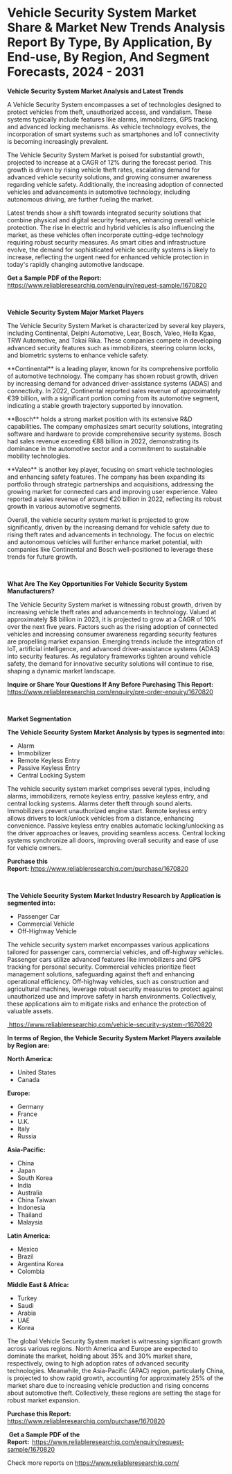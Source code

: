 <p><h1>Vehicle Security System Market Share & Market New Trends Analysis Report By Type, By Application, By End-use, By Region, And Segment Forecasts, 2024 - 2031</h1></p><p><strong>Vehicle Security System Market Analysis and Latest Trends</strong></p>
<p><p>A Vehicle Security System encompasses a set of technologies designed to protect vehicles from theft, unauthorized access, and vandalism. These systems typically include features like alarms, immobilizers, GPS tracking, and advanced locking mechanisms. As vehicle technology evolves, the incorporation of smart systems such as smartphones and IoT connectivity is becoming increasingly prevalent.</p><p>The Vehicle Security System Market is poised for substantial growth, projected to increase at a CAGR of 12% during the forecast period. This growth is driven by rising vehicle theft rates, escalating demand for advanced vehicle security solutions, and growing consumer awareness regarding vehicle safety. Additionally, the increasing adoption of connected vehicles and advancements in automotive technology, including autonomous driving, are further fueling the market. </p><p>Latest trends show a shift towards integrated security solutions that combine physical and digital security features, enhancing overall vehicle protection. The rise in electric and hybrid vehicles is also influencing the market, as these vehicles often incorporate cutting-edge technology requiring robust security measures. As smart cities and infrastructure evolve, the demand for sophisticated vehicle security systems is likely to increase, reflecting the urgent need for enhanced vehicle protection in today's rapidly changing automotive landscape.</p></p>
<p><strong>Get a Sample PDF of the Report:&nbsp;</strong> <a href="https://www.reliableresearchiq.com/enquiry/request-sample/1670820?utm_campaign=120&utm_medium=2&utm_source=Github&utm_content=ia&utm_term=27122024&utm_id=vehicle-security-system">https://www.reliableresearchiq.com/enquiry/request-sample/1670820</a></p>
<p>&nbsp;</p>
<p><strong>Vehicle Security System Major Market Players</strong></p>
<p><p>The Vehicle Security System Market is characterized by several key players, including Continental, Delphi Automotive, Lear, Bosch, Valeo, Hella Kgaa, TRW Automotive, and Tokai Rika. These companies compete in developing advanced security features such as immobilizers, steering column locks, and biometric systems to enhance vehicle safety.</p><p>**Continental** is a leading player, known for its comprehensive portfolio of automotive technology. The company has shown robust growth, driven by increasing demand for advanced driver-assistance systems (ADAS) and connectivity. In 2022, Continental reported sales revenue of approximately €39 billion, with a significant portion coming from its automotive segment, indicating a stable growth trajectory supported by innovation.</p><p>**Bosch** holds a strong market position with its extensive R&D capabilities. The company emphasizes smart security solutions, integrating software and hardware to provide comprehensive security systems. Bosch had sales revenue exceeding €88 billion in 2022, demonstrating its dominance in the automotive sector and a commitment to sustainable mobility technologies.</p><p>**Valeo** is another key player, focusing on smart vehicle technologies and enhancing safety features. The company has been expanding its portfolio through strategic partnerships and acquisitions, addressing the growing market for connected cars and improving user experience. Valeo reported a sales revenue of around €20 billion in 2022, reflecting its robust growth in various automotive segments.</p><p>Overall, the vehicle security system market is projected to grow significantly, driven by the increasing demand for vehicle safety due to rising theft rates and advancements in technology. The focus on electric and autonomous vehicles will further enhance market potential, with companies like Continental and Bosch well-positioned to leverage these trends for future growth.</p></p>
<p>&nbsp;</p>
<p><strong>What Are The Key Opportunities For Vehicle Security System Manufacturers?</strong></p>
<p><p>The Vehicle Security System market is witnessing robust growth, driven by increasing vehicle theft rates and advancements in technology. Valued at approximately $8 billion in 2023, it is projected to grow at a CAGR of 10% over the next five years. Factors such as the rising adoption of connected vehicles and increasing consumer awareness regarding security features are propelling market expansion. Emerging trends include the integration of IoT, artificial intelligence, and advanced driver-assistance systems (ADAS) into security features. As regulatory frameworks tighten around vehicle safety, the demand for innovative security solutions will continue to rise, shaping a dynamic market landscape.</p></p>
<p><strong>Inquire or Share Your Questions If Any Before Purchasing This Report:</strong> <a href="https://www.reliableresearchiq.com/enquiry/pre-order-enquiry/1670820?utm_campaign=120&utm_medium=2&utm_source=Github&utm_content=ia&utm_term=27122024&utm_id=vehicle-security-system">https://www.reliableresearchiq.com/enquiry/pre-order-enquiry/1670820</a></p>
<p>&nbsp;</p>
<p><strong>Market Segmentation</strong></p>
<p><strong>The Vehicle Security System Market Analysis by types is segmented into:</strong></p>
<p><ul><li>Alarm</li><li>Immobilizer</li><li>Remote Keyless Entry</li><li>Passive Keyless Entry</li><li>Central Locking System</li></ul></p>
<p><p>The vehicle security system market comprises several types, including alarms, immobilizers, remote keyless entry, passive keyless entry, and central locking systems. Alarms deter theft through sound alerts. Immobilizers prevent unauthorized engine start. Remote keyless entry allows drivers to lock/unlock vehicles from a distance, enhancing convenience. Passive keyless entry enables automatic locking/unlocking as the driver approaches or leaves, providing seamless access. Central locking systems synchronize all doors, improving overall security and ease of use for vehicle owners.</p></p>
<p><strong>Purchase this Report:&nbsp;</strong><a href="https://www.reliableresearchiq.com/purchase/1670820?utm_campaign=120&utm_medium=2&utm_source=Github&utm_content=ia&utm_term=27122024&utm_id=vehicle-security-system">https://www.reliableresearchiq.com/purchase/1670820</a></p>
<p>&nbsp;</p>
<p><strong>The Vehicle Security System Market Industry Research by Application is segmented into:</strong></p>
<p><ul><li>Passenger Car</li><li>Commercial Vehicle</li><li>Off-Highway Vehicle</li></ul></p>
<p><p>The vehicle security system market encompasses various applications tailored for passenger cars, commercial vehicles, and off-highway vehicles. Passenger cars utilize advanced features like immobilizers and GPS tracking for personal security. Commercial vehicles prioritize fleet management solutions, safeguarding against theft and enhancing operational efficiency. Off-highway vehicles, such as construction and agricultural machines, leverage robust security measures to protect against unauthorized use and improve safety in harsh environments. Collectively, these applications aim to mitigate risks and enhance the protection of valuable assets.</p></p>
<p><a href="https://www.reliableresearchiq.com/vehicle-security-system-r1670820?utm_campaign=120&utm_medium=2&utm_source=Github&utm_content=ia&utm_term=27122024&utm_id=vehicle-security-system">&nbsp;https://www.reliableresearchiq.com/vehicle-security-system-r1670820</a></p>
<p><strong>In terms of Region, the Vehicle Security System Market Players available by Region are:</strong></p>
<p>
    <p> <strong> North America: </strong>
        <ul>
            <li>United States</li>
            <li>Canada</li>
        </ul>
        </p> 
    <p> <strong> Europe: </strong>
        <ul>
            <li>Germany</li>
            <li>France</li>
            <li>U.K.</li>
            <li>Italy</li>
            <li>Russia</li>
        </ul>
        </p> 
    <p> <strong> Asia-Pacific: </strong>
        <ul>
            <li>China</li>
            <li>Japan</li>
            <li>South Korea</li>
            <li>India</li>
            <li>Australia</li>
            <li>China Taiwan</li>
            <li>Indonesia</li>
            <li>Thailand</li>
            <li>Malaysia</li>
        </ul>
        </p> 
    <p> <strong> Latin America: </strong>
        <ul>
            <li>Mexico</li>
            <li>Brazil</li>
            <li>Argentina Korea</li>
            <li>Colombia</li>
        </ul>
        </p> 
    <p> <strong> Middle East & Africa: </strong>
        <ul>
            <li>Turkey</li>
            <li>Saudi</li>
            <li>Arabia</li>
            <li>UAE</li>
            <li>Korea</li>
        </ul>
    </p>
    </p>
<p><p>The global Vehicle Security System market is witnessing significant growth across various regions. North America and Europe are expected to dominate the market, holding about 35% and 30% market share, respectively, owing to high adoption rates of advanced security technologies. Meanwhile, the Asia-Pacific (APAC) region, particularly China, is projected to show rapid growth, accounting for approximately 25% of the market share due to increasing vehicle production and rising concerns about automotive theft. Collectively, these regions are setting the stage for robust market expansion.</p></p>
<p><strong>Purchase this Report: </strong><a href="https://www.reliableresearchiq.com/purchase/1670820?utm_campaign=120&utm_medium=2&utm_source=Github&utm_content=ia&utm_term=27122024&utm_id=vehicle-security-system">https://www.reliableresearchiq.com/purchase/1670820</a></p>
<p>&nbsp;<strong>Get a Sample PDF of the Report:&nbsp;&nbsp;</strong><a href="https://www.reliableresearchiq.com/enquiry/request-sample/1670820?utm_campaign=120&utm_medium=2&utm_source=Github&utm_content=ia&utm_term=27122024&utm_id=vehicle-security-system">https://www.reliableresearchiq.com/enquiry/request-sample/1670820</a></p>
<p><strong></strong></p>
<p>Check more reports on <a href="https://www.reliableresearchiq.com/?utm_campaign=120&utm_medium=2&utm_source=Github&utm_content=ia&utm_term=27122024&utm_id=vehicle-security-system">https://www.reliableresearchiq.com/</a></p>